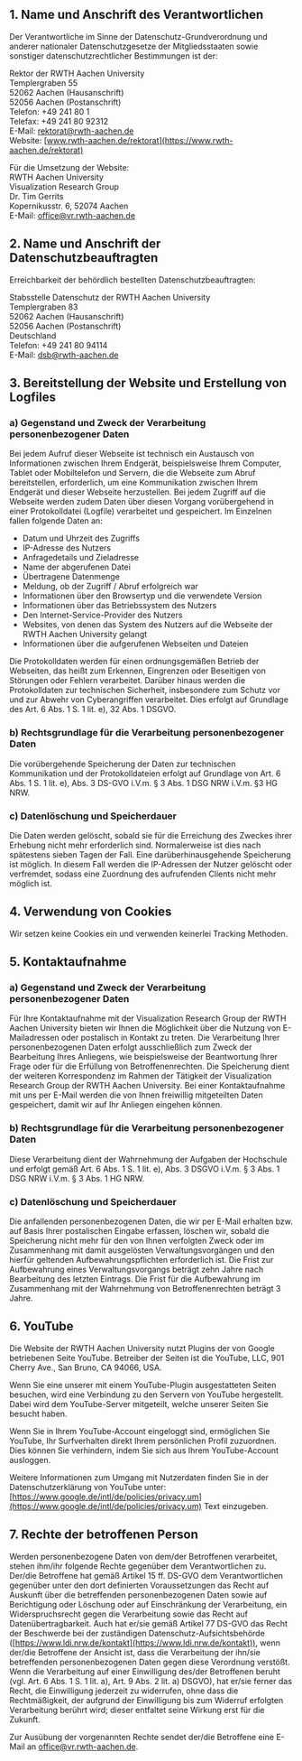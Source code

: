 ## 1. Name und Anschrift des Verantwortlichen ##
Der Verantwortliche im Sinne der Datenschutz-Grundverordnung und anderer nationaler Datenschutzgesetze der Mitgliedsstaaten sowie sonstiger datenschutzrechtlicher Bestimmungen ist der:

Rektor der RWTH Aachen University  
Templergraben 55  
52062 Aachen (Hausanschrift)  
52056 Aachen (Postanschrift)  
Telefon: +49 241 80 1  
Telefax: +49 241 80 92312  
E-Mail: [rektorat@rwth-aachen.de](mailto:rektorat@rwth-aachen.de)  
Website: [www.rwth-aachen.de/rektorat](https://www.rwth-aachen.de/rektorat)

Für die Umsetzung der Website:  
RWTH Aachen University  
Visualization Research Group  
Dr. Tim Gerrits  
Kopernikusstr. 6, 52074 Aachen  
E-Mail: [office@vr.rwth-aachen.de](mailto:office@vr.rwth-aachen.de)

## 2. Name und Anschrift der Datenschutzbeauftragten ##
Erreichbarkeit der behördlich bestellten Datenschutzbeauftragten:

Stabsstelle Datenschutz der RWTH Aachen University  
Templergraben 83  
52062 Aachen (Hausanschrift)  
52056 Aachen (Postanschrift)  
Deutschland  
Telefon: +49 241 80 94114  
E-Mail: [dsb@rwth-aachen.de](mailto:dsb@rwth-aachen.de)
 
## 3. Bereitstellung der Website und Erstellung von Logfiles ##

### a) Gegenstand und Zweck der Verarbeitung personenbezogener Daten ###
Bei jedem Aufruf dieser Webseite ist technisch ein Austausch von Informationen zwischen Ihrem Endgerät, beispielsweise Ihrem Computer, Tablet oder Mobiltelefon und Servern, die die Webseite zum Abruf bereitstellen, erforderlich, um eine Kommunikation zwischen Ihrem Endgerät und dieser Webseite herzustellen. Bei jedem Zugriff auf die Webseite werden zudem Daten über diesen Vorgang vorübergehend in einer Protokolldatei (Logfile) verarbeitet und gespeichert. Im Einzelnen fallen folgende Daten an:

* Datum und Uhrzeit des Zugriffs
* IP-Adresse des Nutzers
* Anfragedetails und Zieladresse
* Name der abgerufenen Datei
* Übertragene Datenmenge
* Meldung, ob der Zugriff / Abruf erfolgreich war
* Informationen über den Browsertyp und die verwendete Version
* Informationen über das Betriebssystem des Nutzers
* Den Internet-Service-Provider des Nutzers
* Websites, von denen das System des Nutzers auf die Webseite der RWTH Aachen University gelangt
* Informationen über die aufgerufenen Webseiten und Dateien

Die Protokolldaten werden für einen ordnungsgemäßen Betrieb der Webseiten, das heißt zum Erkennen, Eingrenzen oder Beseitigen von Störungen oder Fehlern verarbeitet.
Darüber hinaus werden die Protokolldaten zur technischen Sicherheit, insbesondere zum Schutz vor und zur Abwehr von Cyberangriffen verarbeitet. Dies erfolgt auf Grundlage des Art. 6 Abs. 1 S. 1 lit. e), 32 Abs. 1 DSGVO.

### b) Rechtsgrundlage für die Verarbeitung personenbezogener Daten ###
Die vorübergehende Speicherung der Daten zur technischen Kommunikation und der Protokolldateien erfolgt auf Grundlage von Art. 6 Abs. 1 S. 1 lit. e), Abs. 3 DS-GVO i.V.m. § 3 Abs. 1 DSG NRW i.V.m. §3 HG NRW.

### c) Datenlöschung und Speicherdauer ###
Die Daten werden gelöscht, sobald sie für die Erreichung des Zweckes ihrer Erhebung nicht mehr erforderlich sind. Normalerweise ist dies nach spätestens sieben Tagen der Fall. Eine darüberhinausgehende Speicherung ist möglich. In diesem Fall werden die IP-Adressen der Nutzer gelöscht oder verfremdet, sodass eine Zuordnung des aufrufenden Clients nicht mehr möglich ist.

## 4. Verwendung von Cookies ##
Wir setzen keine Cookies ein und verwenden keinerlei Tracking Methoden.

## 5. Kontaktaufnahme ##

### a) Gegenstand und Zweck der Verarbeitung personenbezogener Daten ###
Für Ihre Kontaktaufnahme mit der Visualization Research Group der RWTH Aachen University bieten wir Ihnen die Möglichkeit über die Nutzung von E-Mailadressen oder postalisch in Kontakt zu treten. Die Verarbeitung Ihrer personenbezogenen Daten erfolgt ausschließlich zum Zweck der Bearbeitung Ihres Anliegens, wie beispielsweise der Beantwortung Ihrer Frage oder für die Erfüllung von Betroffenenrechten. Die Speicherung dient der weiteren Korrespondenz im Rahmen der Tätigkeit der Visualization Research Group der RWTH Aachen University. Bei einer Kontaktaufnahme mit uns per E-Mail werden die von Ihnen freiwillig mitgeteilten Daten gespeichert, damit wir auf Ihr Anliegen eingehen können.

### b) Rechtsgrundlage für die Verarbeitung personenbezogener Daten ###
Diese Verarbeitung dient der Wahrnehmung der Aufgaben der Hochschule und erfolgt gemäß Art. 6 Abs. 1 S. 1 lit. e), Abs. 3 DSGVO i.V.m. § 3 Abs. 1 DSG NRW i.V.m. § 3 Abs. 1 HG NRW.

### c) Datenlöschung und Speicherdauer ###
Die anfallenden personenbezogenen Daten, die wir per E-Mail erhalten bzw. auf Basis Ihrer postalischen Eingabe erfassen, löschen wir, sobald die Speicherung nicht mehr für den von Ihnen verfolgten Zweck oder im Zusammenhang mit damit ausgelösten Verwaltungsvorgängen und den hierfür geltenden Aufbewahrungspflichten erforderlich ist. Die Frist zur Aufbewahrung eines Verwaltungsvorgangs beträgt zehn Jahre nach Bearbeitung des letzten Eintrags. Die Frist für die Aufbewahrung im Zusammenhang mit der Wahrnehmung von Betroffenenrechten beträgt 3 Jahre.

## 6. YouTube ##
Die Website der RWTH Aachen University nutzt Plugins der von Google betriebenen Seite YouTube. Betreiber der Seiten ist die YouTube, LLC, 901 Cherry Ave., San Bruno, CA 94066, USA.

Wenn Sie eine unserer mit einem YouTube-Plugin ausgestatteten Seiten besuchen, wird eine Verbindung zu den Servern von YouTube hergestellt. Dabei wird dem YouTube-Server mitgeteilt, welche unserer Seiten Sie besucht haben.

Wenn Sie in Ihrem YouTube-Account eingeloggt sind, ermöglichen Sie YouTube, Ihr Surfverhalten direkt Ihrem persönlichen Profil zuzuordnen. Dies können Sie verhindern, indem Sie sich aus Ihrem YouTube-Account ausloggen.

Weitere Informationen zum Umgang mit Nutzerdaten finden Sie in der Datenschutzerklärung von YouTube unter: [https://www.google.de/intl/de/policies/privacy.um](https://www.google.de/intl/de/policies/privacy.um) Text einzugeben.

## 7. Rechte der betroffenen Person ##
Werden personenbezogene Daten von dem/der Betroffenen verarbeitet, stehen ihm/ihr folgende Rechte gegenüber dem Verantwortlichen zu. 
Der/die Betroffene hat gemäß Artikel 15 ff. DS-GVO dem Verantwortlichen gegenüber unter den dort definierten Voraussetzungen das Recht auf Auskunft über die betreffenden personenbezogenen Daten sowie auf Berichtigung oder Löschung oder auf Einschränkung der Verarbeitung, ein Widerspruchsrecht gegen die Verarbeitung sowie das Recht auf Datenübertragbarkeit. Auch hat er/sie gemäß Artikel 77 DS-GVO das Recht der Beschwerde bei der zuständigen Datenschutz-Aufsichtsbehörde ([https://www.ldi.nrw.de/kontakt](https://www.ldi.nrw.de/kontakt)), wenn der/die Betroffene der Ansicht ist, dass die Verarbeitung der ihn/sie betreffenden personenbezogenen Daten gegen diese Verordnung verstößt. Wenn die Verarbeitung auf einer Einwilligung des/der Betroffenen beruht (vgl. Art. 6 Abs. 1 S. 1 lit. a), Art. 9 Abs. 2 lit. a) DSGVO), hat er/sie ferner das Recht, die Einwilligung jederzeit zu widerrufen, ohne dass die Rechtmäßigkeit, der aufgrund der Einwilligung bis zum Widerruf erfolgten Verarbeitung berührt wird; dieser entfaltet seine Wirkung erst für die Zukunft.

Zur Ausübung der vorgenannten Rechte sendet der/die Betroffene eine E-Mail an [office@vr.rwth-aachen.de](mailto:office@vr.rwth-aachen.de).